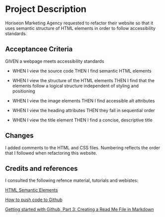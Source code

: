 # Project Description

Horiseon Marketing Agency requested to refactor their website
so that it uses semantic structure of HTML elements in order to
follow accessibility standards.

## Acceptancee Criteria

GIVEN a webpage meets accessibility standards
* WHEN I view the source code
  THEN I find semantic HTML elements

* WHEN I view the structure of the HTML elements
  THEN I find that the elements follow a logical structure independent of styling and positioning

* WHEN I view the image elements
  THEN I find accessible alt attributes

* WHEN I view the heading attributes
  THEN they fall in sequential order

* WHEN I view the title element
  THEN I find a concise, descriptive title

## Changes

I added comments to the HTML and CSS files.
Numbering reflects the order that I followed when refactoring this website.

## Credits and references

I consulted the following refence material, tutorials and webistes:

[HTML Semantic Elements](https://www.w3schools.com/html/html5_semantic_elements.asp#:~:text=A%20semantic%20element%20clearly%20describes,%3E%20%2D%20Clearly%20defines%20its%20content.)

[How to push code to Github](https://www.youtube.com/watch?v=wrb7Gge9yoE&t=290s)

[Getting started with Github, Part 3: Creating a Read Me File in Markdown](https://www.youtube.com/watch?v=yXY3f9jw7fg)